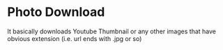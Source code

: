 # Photo Download

It basically downloads Youtube Thumbnail or any other images that have obvious extension (i.e. url ends with .jpg or so)
